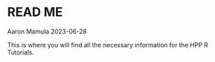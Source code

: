 READ ME
================
Aaron Mamula
2023-06-28

This is where you will find all the necessary information for the HPP R
Tutorials.
